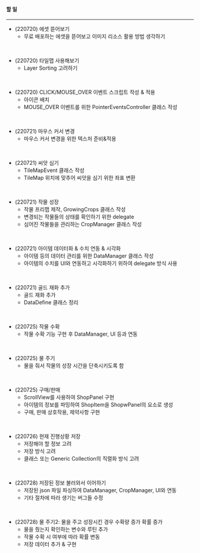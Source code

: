 #### 할 일
----------
- (220720) 에셋 뜯어보기
  - 무료 배포하는 에셋을 뜯어보고 이미지 리소스 활용 방법 생각하기
<br>

- (220720) 타일맵 사용해보기
  - Layer Sorting 고려하기
<br>

- (220720) CLICK/MOUSE_OVER 이벤트 스크립트 작성 & 적용
  - 아이콘 배치
  - MOUSE_OVER 이벤트를 위한 PointerEventsController 클래스 작성
<br>

- (220721) 마우스 커서 변경
  - 마우스 커서 변경을 위한 텍스처 준비&적용
<br>

- (220721) 씨앗 심기
  - TileMapEvent 클래스 작성
  - TileMap 위치에 맞추어 씨앗을 심기 위한 좌표 변환
<br>

- (220721) 작물 성장
  - 작물 프리팹 제작, GrowingCrops 클래스 작성
  - 변경되는 작물들의 상태를 확인하기 위한 delegate
  - 심어진 작물들을 관리하는 CropManager 클래스 작성
<br>

- (220721) 아이템 데이터화 & 수치 연동 & 시각화
  - 아이템 등의 데이터 관리를 위한 DataManager 클래스 작성
  - 아이템의 수치를 UI와 연동하고 시각화하기 위하여 delegate 방식 사용
<br>

- (220721) 골드 재화 추가
  - 골드 재화 추가
  - DataDefine 클래스 정리
<br>

- (220725) 작물 수확
  - 작물 수확 기능 구현 후 DataManager, UI 등과 연동
<br>

- (220725) 물 주기
  - 물을 줘서 작물의 성장 시간을 단축시키도록 함
<br>

- (220725) 구매/판매
  - ScrollView를 사용하여 ShopPanel 구현
  - 아이템의 정보를 파밍하여 ShopItem을 ShopwPanel의 요소로 생성
  - 구매, 판매 상호작용, 제약사항 구현
<br>

- (220726) 현재 진행상황 저장
  - 저장해야 할 정보 고려
  - 저장 방식 고려
  - 클래스 또는 Generic Collection의 직렬화 방식 고려
<br>

- (220728) 저장된 정보 불러와서 이어하기
  - 저장된 json 파일 파싱하여 DataManager, CropManager, UI와 연동
  - 기타 절차에 따라 생기는 버그들 수정
<br>

- (220728) 물 주기2: 물을 주고 성장시킨 경우 수확량 증가 확률 증가
  - 물을 줬는지 확인하는 변수와 루틴 추가
  - 작물 수확 시 여부에 따라 확률 변동
  - 저장 데이터 추가 & 구현
<br>

